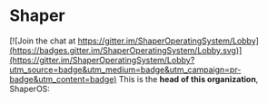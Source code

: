 # Shaper

[![Join the chat at https://gitter.im/ShaperOperatingSystem/Lobby](https://badges.gitter.im/ShaperOperatingSystem/Lobby.svg)](https://gitter.im/ShaperOperatingSystem/Lobby?utm_source=badge&utm_medium=badge&utm_campaign=pr-badge&utm_content=badge)
This is the **head of this organization**, ShaperOS:

